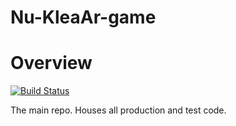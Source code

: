 Nu-KleaAr-game
==============

# Overview #
[![Build Status](https://secure.travis-ci.org/team-djikstra/Act-Out-gamelib.png?branch=master)](https://travis-ci.org/team-djikstra/Act-Out-gamelib)

The main repo. Houses all production and test code.